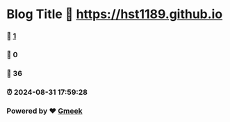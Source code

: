 # Blog Title :link: https://hst1189.github.io 
### :page_facing_up: [1](https://hst1189.github.io/tag.html) 
### :speech_balloon: 0 
### :hibiscus: 36 
### :alarm_clock: 2024-08-31 17:59:28 
### Powered by :heart: [Gmeek](https://github.com/Meekdai/Gmeek)
